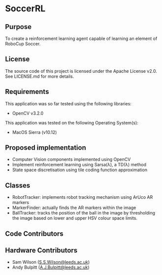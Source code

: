 # SoccerRL

## Purpose

To create a reinforcement learning agent capable of learning an element of RoboCup Soccer.

## License

The source code of this project is licensed under the Apache License v2.0.
See LICENSE.md for more details.

## Requirements

This application was so far tested using the following libraries:
* OpenCV v3.2.0

This application was tested on the following Operating System(s):
* MacOS Sierra (v10.12)

## Proposed implementation

* Computer Vision components implemented using OpenCV
* Implement reinforcement learning using Sarsa(&#955;), a TD(&#955;) method
* State space discretisation using tile coding function approximation

## Classes

* RobotTracker: implements robot tracking mechanism using ArUco AR markers
* MarkerFinder: actually finds the AR markers within the image
* BallTracker: tracks the position of the ball in the image by thresholding the image based on lower and upper HSV colour space limits.

## Code Contributors

## Hardware Contributors

* Sam Wilson (S.S.Wilson@leeds.ac.uk)
* Andy Bulpitt (A.J.Bulpitt@leeds.ac.uk)
